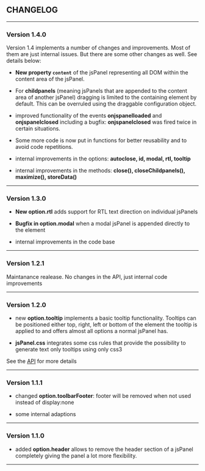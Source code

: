 ## CHANGELOG ##

---

### Version 1.4.0 ###

Version 1.4 implements a number of changes and improvements. Most of them are just internal issues. But there are some other changes as well. See details below:

+ **New property <code>content</code>** of the jsPanel representing all DOM within the content area of the jsPanel.

+ For **childpanels** (meaning jsPanels that are appended to the content area of another jsPanel) dragging is limited to the containing element by default. This can be overruled using the draggable configuration object.

+ improved functionality of the events **onjspanelloaded** and **onjspanelclosed** including a bugfix: **onjspanelclosed** was fired twice in certain situations.

+ Some more code is now put in functions for better reusability and to avoid code repetitions.

+ internal improvements in the options: **autoclose, id, modal, rtl, tooltip**

+ internal improvements in the methods: **close(), closeChildpanels(), maximize(), storeData()**

---

### Version 1.3.0 ###

+ **New option.rtl** adds support for RTL text direction on individual jsPanels

+ **Bugfix in option.modal** when a modal jsPanel is appended directly to the <body> element

+ internal improvements in the code base

---

### Version 1.2.1 ###

Maintanance realease. No changes in the API, just internal code improvements

---

### Version 1.2.0 ###

+ new **option.tooltip** implements a basic tooltip functionality. Tooltips can be positioned either top, right, left or bottom of the element the tooltip is applied to and offers almost all options a normal jsPanel has.

+ **jsPanel.css** integrates some css rules that provide the possibility to generate text only tooltips using only css3

See the [API](http://jspanel.de/bootstrap/api.html) for more details

---

### Version 1.1.1 ###

+ changed **option.toolbarFooter**: footer will be removed when not used instead of display:none

+ some internal adaptions

---

### Version 1.1.0 ###

+ added **option.header** allows to remove the header section of a jsPanel completely giving the panel a lot more flexibility.

---